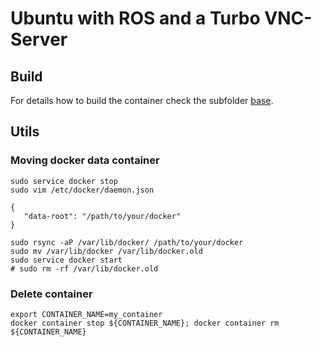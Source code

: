 # Ubuntu with ROS and a Turbo VNC-Server

## Build
For details how to build the container check the subfolder [base](base/).

## Utils
### Moving docker data container
```
sudo service docker stop
sudo vim /etc/docker/daemon.json 
```
```
{ 
   "data-root": "/path/to/your/docker" 
}
```
```
sudo rsync -aP /var/lib/docker/ /path/to/your/docker
sudo mv /var/lib/docker /var/lib/docker.old
sudo service docker start
# sudo rm -rf /var/lib/docker.old
```


### Delete container
```
export CONTAINER_NAME=my_container
docker container stop ${CONTAINER_NAME}; docker container rm ${CONTAINER_NAME}
```


